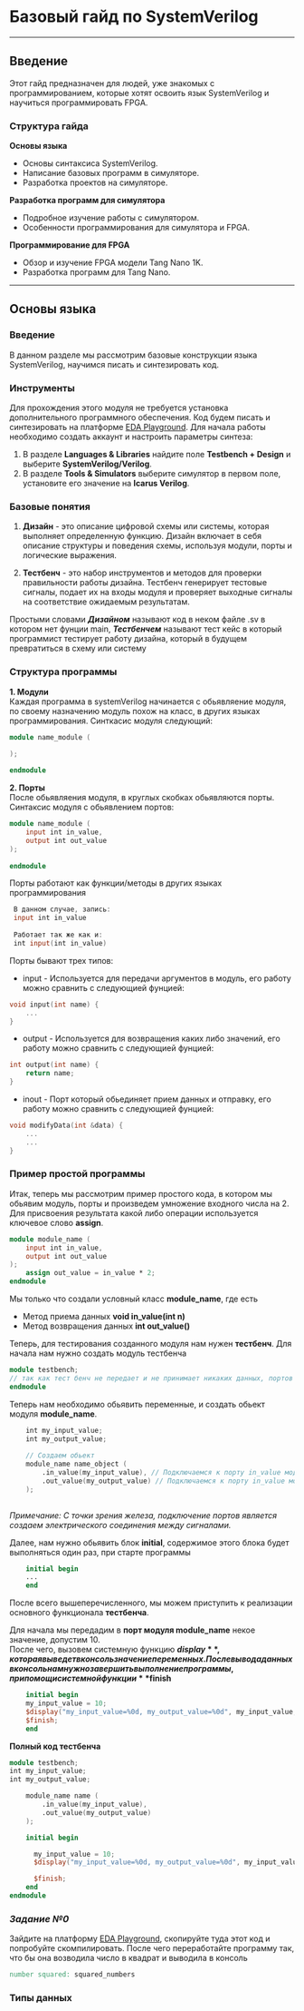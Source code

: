 # Базовый гайд по SystemVerilog
***
## Введение
Этот гайд предназначен для людей, уже знакомых с программированием, которые хотят освоить язык SystemVerilog и научиться программировать FPGA.

### Структура гайда
**Основы языка**
- Основы синтаксиса SystemVerilog.
- Написание базовых программ в симуляторе.
- Разработка проектов на симуляторе.

**Разработка программ для симулятора**
- Подробное изучение работы с симулятором.
- Особенности программирования для симулятора и FPGA.

**Программирование для FPGA**
- Обзор и изучение FPGA модели Tang Nano 1K.
- Разработка программ для Tang Nano.

***


## Основы языка
### Введение
В данном разделе мы рассмотрим базовые конструкции языка SystemVerilog, научимся писать и синтезировать код.

### Инструменты
Для прохождения этого модуля не требуется установка дополнительного программного обеспечения. Код будем писать и синтезировать на платформе [EDA Playground](https://edaplayground.com/home). Для начала работы необходимо создать аккаунт и настроить параметры синтеза:
1. В разделе **Languages & Libraries** найдите поле **Testbench + Design** и выберите **SystemVerilog/Verilog**.
2. В разделе **Tools & Simulators** выберите симулятор в первом поле, установите его значение на **Icarus Verilog**.

### Базовые понятия 
1. **Дизайн** - это описание цифровой схемы или системы, которая выполняет определенную функцию. 
Дизайн включает в себя описание структуры и поведения схемы, используя модули, порты и логические выражения. 

2. **Тестбенч** - это набор инструментов и методов для проверки правильности работы дизайна. 
Тестбенч генерирует тестовые сигналы, подает их на входы модуля и проверяет выходные сигналы на соответствие ожидаемым результатам.

Простыми словами **_Дизайном_** называют код в неком файле .sv в котором нет фунции main,
**_Тестбенчем_** называют тест кейс в который программист тестирует работу дизайна, который в будущем превратиться в схему или систему
 
### Структура программы

**1. Модули**  
Каждая программа в systemVerilog начинается с обьявляение модуля, по своему назначению модуль похож на класс, в других языках программирования. Синткасис модуля следующий:
```verilog
module name_module (

);
 
endmodule
```
**2. Порты**    
После обьявляения модуля, в круглых скобках обьявляются порты. Синтаксис модуля с обьявлением портов:
```verilog
module name_module (
    input int in_value,
    output int out_value
);
 
endmodule
```
Порты работают как функции/методы в других языках программирования
```verilog
 В данном случае, запись:
 input int in_value
 
 Работает так же как и:
 int input(int in_value)
```
Порты бывают трех типов:
- input - Используется для передачи аргументов в модуль, его работу можно сравнить с следующией фунцией:
```cpp
void input(int name) {
    ...
}
```
- output - Используется для возвращения каких либо значений, его работу можно сравнить с следующией фунцией:
```cpp
int output(int name) {
    return name;
}
```
- inout - Порт который обьединяет прием данных и отправку, его работу можно сравнить с следующией фунцией:
```cpp
void modifyData(int &data) {
    ... 
    ...
}
```

### Пример простой программы 
Итак, теперь мы рассмотрим пример простого кода, в котором мы обьявим модуль, порты и 
произведем умножение входного числа на 2.
Для присвоения результата какой либо операции используется ключевое слово **assign**.
```verilog
module module_name (
    input int in_value,  
    output int out_value
);
    assign out_value = in_value * 2;  
endmodule
```
Мы только что создали условный класс **module_name**, где есть 
- Метод приема данных **void in_value(int n)**
- Метод возвращения данных **int out_value()**

Теперь, для тестирования созданного модуля нам нужен **тестбенч**.
Для начала нам нужно создать модуль тестбенча
```verilog
module testbench;
// так как тест бенч не передает и не принимает никаких данных, портов у него не будет.
endmodule
```
Теперь нам необходимо обьявить переменные, и создать обьект модуля **module_name**.
```verilog
    int my_input_value;  
    int my_output_value; 
   
    // Создаем обьект 
    module_name name_object (
        .in_value(my_input_value), // Подключаемся к порту in_value модуя module_name
        .out_value(my_output_value) // Подключаемся к порту in_value модуя module_name
    );
    
```
_Примечание: С точки зрения железа, подключение портов является создаем электрического соединения между сигналами._

Далее, нам нужно обьявить блок **initial**, содержимое этого блока будет выполняться один раз, при старте программы
```verilog
    initial begin
    ...
    end
```

После всего вышеперечисленного, мы можем приступить к реализации основного функционала **тестбенча**. 

Для начала мы передадим в **порт модуля module_name** некое значение, допустим 10.    
После чего, вызовем системную функцию **$display**, которая выведет в консоль значение переменных.  
После вывода данных в консоль нам нужно завершить выполнение программы, при помощи системной функции **$finish**
```verilog
    initial begin
    my_input_value = 10;
    $display("my_input_value=%0d, my_output_value=%0d", my_input_value, my_output_value);
    $finish;
    end
```

**Полный код тестбенча**

```verilog
module testbench;
int my_input_value;  
int my_output_value;

    module_name name (
        .in_value(my_input_value),
        .out_value(my_output_value)
    );

    initial begin

      my_input_value = 10;
      $display("my_input_value=%0d, my_output_value=%0d", my_input_value, my_output_value); 

      $finish;
    end
endmodule
```

### _Задание №0_
Зайдите на платформу [EDA Playground](https://edaplayground.com/home), скопируйте туда этот код и попробуйте скомпилировать.
После чего переработайте программу так, что бы она возводила число в квадрат и выводила в консоль 
```verilog
number squared: squared_numbers
```

### Типы данных


